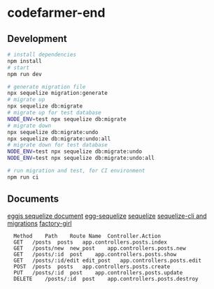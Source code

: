 # codefarmer-end

## Development

```bash
# install dependencies
npm install
# start
npm run dev

# generate migration file
npx sequelize migration:generate
# migrate up
npx sequelize db:migrate
# migrate up for test database
NODE_ENV=test npx sequelize db:migrate
# migrate down
npx sequelize db:migrate:undo
npx sequelize db:migrate:undo:all
# migrate down for test database
NODE_ENV=test npx sequelize db:migrate:undo
NODE_ENV=test npx sequelize db:migrate:undo:all

# run migration and test, for CI environment
npm run ci
```

## Documents

[eggjs sequelize document](https://eggjs.org/zh-cn/tutorials/mysql.html)
[egg-sequelize](https://github.com/eggjs/egg-sequelize)
[sequelize](http://docs.sequelizejs.com)
[sequelize-cli and migrations](http://docs.sequelizejs.com/manual/tutorial/migrations.html)
[factory-girl](https://github.com/aexmachina/factory-girl)


```
  Method	Path	Route Name	Controller.Action
  GET	/posts	posts	app.controllers.posts.index
  GET	/posts/new	new_post	app.controllers.posts.new
  GET	/posts/:id	post	app.controllers.posts.show
  GET	/posts/:id/edit	edit_post	app.controllers.posts.edit
  POST	/posts	posts	app.controllers.posts.create
  PUT	/posts/:id	post	app.controllers.posts.update
  DELETE	/posts/:id	post	app.controllers.posts.destroy
```
